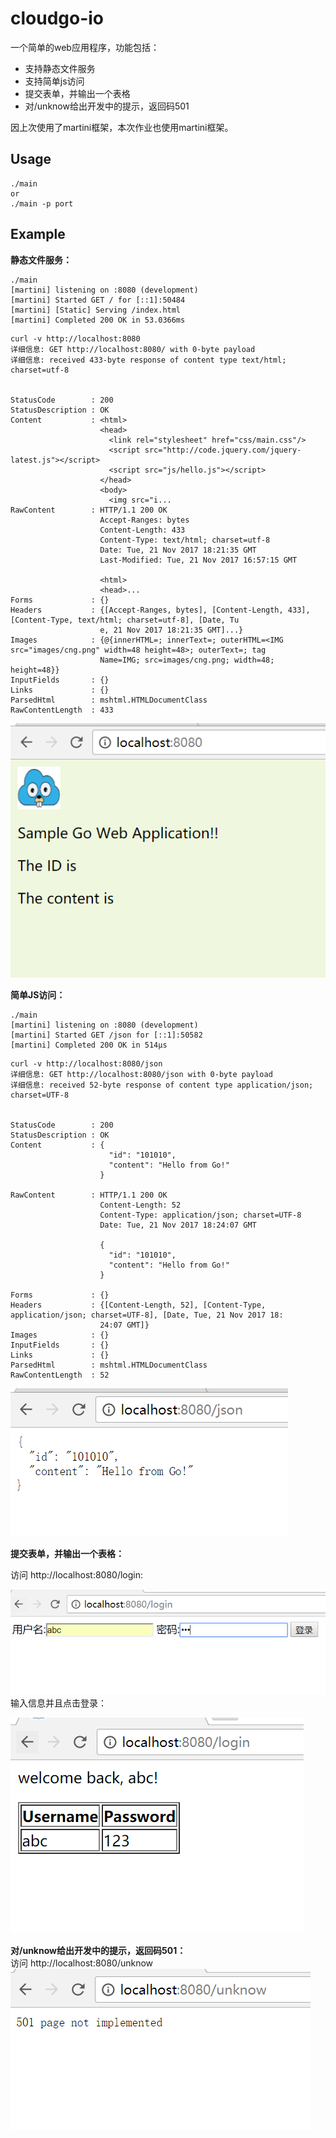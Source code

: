 # cloudgo-io
一个简单的web应用程序，功能包括：
- 支持静态文件服务
- 支持简单js访问
- 提交表单，并输出一个表格
- 对/unknow给出开发中的提示，返回码501

因上次使用了martini框架，本次作业也使用martini框架。

## Usage
```
./main
or 
./main -p port
```

## Example
**静态文件服务：**
```
./main
[martini] listening on :8080 (development)
[martini] Started GET / for [::1]:50484
[martini] [Static] Serving /index.html
[martini] Completed 200 OK in 53.0366ms
```

```
curl -v http://localhost:8080
详细信息: GET http://localhost:8080/ with 0-byte payload
详细信息: received 433-byte response of content type text/html; charset=utf-8


StatusCode        : 200
StatusDescription : OK
Content           : <html>
                    <head>
                      <link rel="stylesheet" href="css/main.css"/>
                      <script src="http://code.jquery.com/jquery-latest.js"></script>
                      <script src="js/hello.js"></script>
                    </head>
                    <body>
                      <img src="i...
RawContent        : HTTP/1.1 200 OK
                    Accept-Ranges: bytes
                    Content-Length: 433
                    Content-Type: text/html; charset=utf-8
                    Date: Tue, 21 Nov 2017 18:21:35 GMT
                    Last-Modified: Tue, 21 Nov 2017 16:57:15 GMT

                    <html>
                    <head>...
Forms             : {}
Headers           : {[Accept-Ranges, bytes], [Content-Length, 433], [Content-Type, text/html; charset=utf-8], [Date, Tu
                    e, 21 Nov 2017 18:21:35 GMT]...}
Images            : {@{innerHTML=; innerText=; outerHTML=<IMG src="images/cng.png" width=48 height=48>; outerText=; tag
                    Name=IMG; src=images/cng.png; width=48; height=48}}
InputFields       : {}
Links             : {}
ParsedHtml        : mshtml.HTMLDocumentClass
RawContentLength  : 433
```
                                            
![](https://github.com/Suenaa/golang/blob/master/cloudgo-io/README/static.PNG)


**简单JS访问：**
```
./main
[martini] listening on :8080 (development)
[martini] Started GET /json for [::1]:50582
[martini] Completed 200 OK in 514µs
```

```
curl -v http://localhost:8080/json
详细信息: GET http://localhost:8080/json with 0-byte payload
详细信息: received 52-byte response of content type application/json; charset=UTF-8


StatusCode        : 200
StatusDescription : OK
Content           : {
                      "id": "101010",
                      "content": "Hello from Go!"
                    }

RawContent        : HTTP/1.1 200 OK
                    Content-Length: 52
                    Content-Type: application/json; charset=UTF-8
                    Date: Tue, 21 Nov 2017 18:24:07 GMT

                    {
                      "id": "101010",
                      "content": "Hello from Go!"
                    }

Forms             : {}
Headers           : {[Content-Length, 52], [Content-Type, application/json; charset=UTF-8], [Date, Tue, 21 Nov 2017 18:
                    24:07 GMT]}
Images            : {}
InputFields       : {}
Links             : {}
ParsedHtml        : mshtml.HTMLDocumentClass
RawContentLength  : 52
```                                                       
![](https://github.com/Suenaa/golang/blob/master/cloudgo-io/README/json.PNG)                              


**提交表单，并输出一个表格：**                                                       

访问 http://localhost:8080/login:     

![](https://github.com/Suenaa/golang/blob/master/cloudgo-io/README/login.PNG)                           
输入信息并且点击登录：                                                                                 

![](https://github.com/Suenaa/golang/blob/master/cloudgo-io/README/loginsuc.PNG)                                       
                                          
                                                                             
**对/unknow给出开发中的提示，返回码501：**                                                
访问 http://localhost:8080/unknow                                
![](https://github.com/Suenaa/golang/blob/master/cloudgo-io/README/unknow.PNG)
